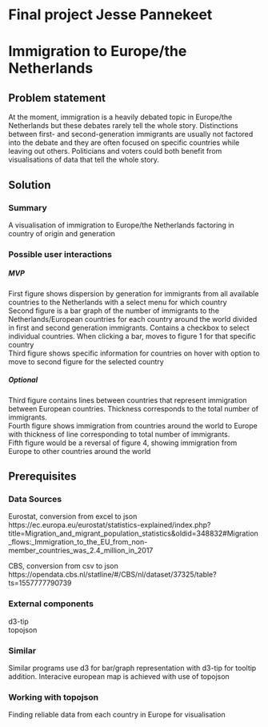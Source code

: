 # Final project Jesse Pannekeet
<h1>Immigration to Europe/the Netherlands</h1>


<h2>Problem statement</h2>
<p>At the moment, immigration is a heavily debated topic in Europe/the Netherlands but these debates rarely tell the whole story. Distinctions between first- and second-generation immigrants are usually not factored into the debate and they are often focused on specific countries while leaving out others. Politicians and voters could both benefit from visualisations of data that tell the whole story.

<h2>Solution</h2>
<h3>Summary</h3>
<p>A visualisation of immigration to Europe/the Netherlands factoring in country of origin and generation<br />
<h3>Possible user interactions</h3>
<h5>MVP</h5>
<p>First figure shows dispersion by generation for immigrants from all available countries to the Netherlands with a select menu for which country<br />
Second figure is a bar graph of the number of immigrants to the Netherlands/European countries for each country around the world divided in first and second generation immigrants. Contains a checkbox to select individual countries. When clicking a bar, moves to figure 1 for that specific country<br />
Third figure shows specific information for countries on hover with option to move to second figure for the selected country
<h5>Optional</h5>
<p>Third figure contains lines between countries that represent immigration between European countries. Thickness corresponds to the total number of immigrants.<br />
Fourth figure shows immigration from countries around the world to Europe with thickness of line corresponding to total number of immigrants.<br />
Fifth figure would be a reversal of figure 4, showing immigration from Europe to other countries around the world

<h2>Prerequisites</h2>
<h3>Data Sources</h3>
<p>Eurostat, conversion from excel to json<br />
https://ec.europa.eu/eurostat/statistics-explained/index.php?title=Migration_and_migrant_population_statistics&oldid=348832#Migration_flows:_Immigration_to_the_EU_from_non-member_countries_was_2.4_million_in_2017
<p>CBS, conversion from csv to json<br />
https://opendata.cbs.nl/statline/#/CBS/nl/dataset/37325/table?ts=1557777790739

<h3>External components</h3>
<p>d3-tip<br />topojson

<h3>Similar</h3>
<p>Similar programs use d3 for bar/graph representation with d3-tip for tooltip addition. Interacive european map is achieved with use of topojson

<h3>Working with topojson</h3>
Finding reliable data from each country in Europe for visualisation

